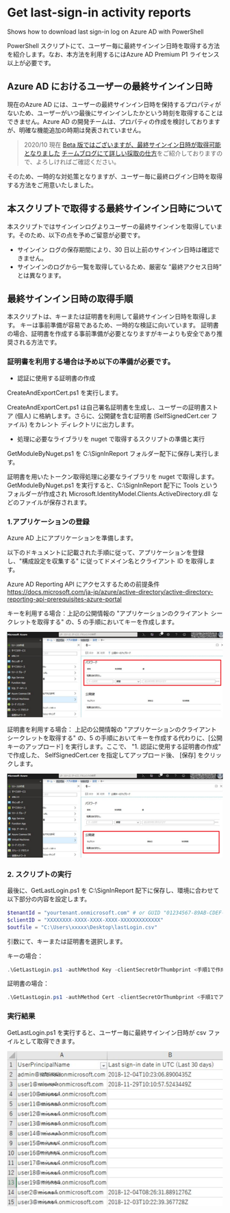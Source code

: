 # Get last-sign-in activity  reports

Shows how to download last sign-in log  on Azure AD  with PowerShell

PowerShell スクリプトにて、ユーザー毎に最終サインイン日時を取得する方法を紹介します。なお、本方法を利用するにはAzure AD Premium P1 ライセンス以上が必要です。

## Azure AD におけるユーザーの最終サインイン日時

現在のAzure AD には、ユーザーの最終サインイン日時を保持するプロパティがないため、ユーザーがいつ最後にサインインしたかという時刻を取得することはできません。Azure AD の開発チームは、プロパティの作成を検討しておりますが、明確な機能追加の時期は発表されていません。

> 2020/10 現在 [Beta 版ではございますが、最終サインイン日時が取得可能となりました](https://docs.microsoft.com/ja-jp/graph/api/resources/signinactivity?view=graph-rest-beta)
> [チームブログにて詳しい採取の仕方](https://jpazureid.github.io/blog/azure-active-directory/azure-ad-get-lastSignInDateTime/)をご紹介しておりますので、よろしければご確認ください。

そのため、一時的な対処策となりますが、ユーザー毎に最終ログイン日時を取得する方法をご用意いたしました。

## 本スクリプトで取得する最終サインイン日時について

本スクリプトではサインインログよりユーザーの最終サインインを取得しています。そのため、以下の点を予めご留意が必要です。

- サインイン ログの保存期間により、30 日以上前のサインイン日時は確認できません。
- サインインのログから一覧を取得しているため、厳密な ”最終アクセス日時” とは異なります。

## 最終サインイン日時の取得手順

本スクリプトは、キーまたは証明書を利用して最終サインイン日時を取得します。
キーは事前準備が容易であるため、一時的な検証に向いています。
証明書の場合、証明書を作成する事前準備が必要となりますがキーよりも安全であり推奨される方法です。


### 証明書を利用する場合は予め以下の準備が必要です。

- 認証に使用する証明書の作成

CreateAndExportCert.ps1 を実行します。

CreateAndExportCert.ps1 は自己署名証明書を生成し、ユーザーの証明書ストア (個人) に格納します。さらに、公開鍵を含む証明書 (SelfSignedCert.cer ファイル) をカレント  ディレクトリに出力します。

- 処理に必要なライブラリを nuget で取得するスクリプトの準備と実行

GetModuleByNuget.ps1 を C:\SignInReport フォルダー配下に保存し実行します。

証明書を用いたトークン取得処理に必要なライブラリを nuget で取得します。
GetModuleByNuget.ps1 を実行すると、C:\SignInReport 配下に Tools というフォルダーが作成され Microsoft.IdentityModel.Clients.ActiveDirectory.dll などのファイルが保存されます。

 
### 1.アプリケーションの登録

Azure AD 上にアプリケーションを準備します。

以下のドキュメントに記載された手順に従って、アプリケーションを登録し、"構成設定を収集する" に従ってドメイン名とクライアント ID を取得します。

Azure AD Reporting API にアクセスするための前提条件  
https://docs.microsoft.com/ja-jp/azure/active-directory/active-directory-reporting-api-prerequisites-azure-portal


キーを利用する場合：上記の公開情報の "アプリケーションのクライアント シークレットを取得する" の、5 の手順においてキーを作成します。

![キーの作成画面](img/createkey.png)

証明書を利用する場合：
上記の公開情報の "アプリケーションのクライアント シークレットを取得する" の、5 の手順においてキーを作成する代わりに、[公開キーのアップロード] を実行します。ここで、 "1. 認証に使用する証明書の作成" で作成した、 SelfSignedCert.cer を指定してアップロード後、 [保存] をクリックします。

 ![クライアント シークレットの証明書アップロード画面](img/certupload.png)

### 2. スクリプトの実行

最後に、GetLastLogin.ps1 を C:\SignInReport 配下に保存し、環境に合わせて以下部分の内容を設定します。

```powershell
$tenantId = "yourtenant.onmicrosoft.com" # or GUID "01234567-89AB-CDEF-0123-456789ABCDEF"
$clientID = "XXXXXXXX-XXXX-XXXX-XXXX-XXXXXXXXXXXXX"
$outfile = "C:\Users\xxxxx\Desktop\lastLogin.csv"
```

引数にて、キーまたは証明書を選択します。

キーの場合：

```powershell
.\GetLastLogin.ps1 -authMethod Key -clientSecretOrThumbprint <手順1で作成したキーの値>
```

証明書の場合：

```powershell
.\GetLastLogin.ps1 -authMethod Cert -clientSecretOrThumbprint <手順1でアップロードした証明書の拇印の値>
```

### 実行結果

GetLastLogin.ps1 を実行すると、ユーザー毎に最終サインイン日時が csv ファイルとして取得できます。

![最終サインイン日時の取得結果イメージ](img/lastsigninlog.png)
